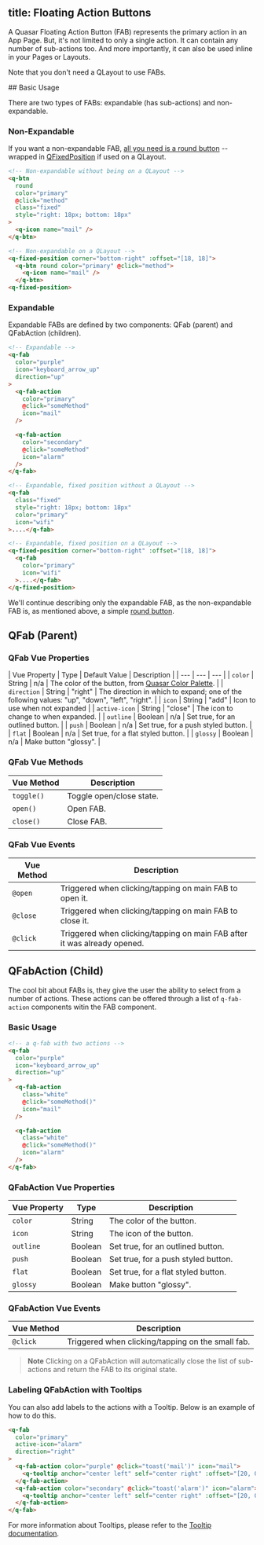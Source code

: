 title: Floating Action Buttons
---
A Quasar Floating Action Button (FAB) represents the primary action in an App Page. But, it's not limited to only a single action. It can contain any number of sub-actions too. And more importantly, it can also be used inline in your Pages or Layouts.

Note that you don't need a QLayout to use FABs.

<input type="hidden" data-fullpage-demo="web-components/fab">
## Basic Usage

There are two types of FABs: expandable (has sub-actions) and non-expandable.

### Non-Expandable
If you want a non-expandable FAB, [all you need is a round button](/components/button.html) -- wrapped in [QFixedPosition](/components/fixed-positioning-on-layout.html) if used on a QLayout.

```html
<!-- Non-expandable without being on a QLayout -->
<q-btn
  round
  color="primary"
  @click="method"
  class="fixed"
  style="right: 18px; bottom: 18px"
>
  <q-icon name="mail" />
</q-btn>

<!-- Non-expandable on a QLayout -->
<q-fixed-position corner="bottom-right" :offset="[18, 18]">
  <q-btn round color="primary" @click="method">
    <q-icon name="mail" />
  </q-btn>
<q-fixed-position>
```

### Expandable
Expandable FABs are defined by two components: QFab (parent) and QFabAction (children).
```html
<!-- Expandable -->
<q-fab
  color="purple"
  icon="keyboard_arrow_up"
  direction="up"
>
  <q-fab-action
    color="primary"
    @click="someMethod"
    icon="mail"
  />

  <q-fab-action
    color="secondary"
    @click="someMethod"
    icon="alarm"
  />
</q-fab>

<!-- Expandable, fixed position without a QLayout -->
<q-fab
  class="fixed"
  style="right: 18px; bottom: 18px"
  color="primary"
  icon="wifi"
>....</q-fab>

<!-- Expandable, fixed position on a QLayout -->
<q-fixed-position corner="bottom-right" :offset="[18, 18]">
  <q-fab
    color="primary"
    icon="wifi"
  >....</q-fab>
</q-fixed-position>
```

We'll continue describing only the expandable FAB, as the non-expandable FAB is, as mentioned above, a simple [round button](/components/button.html).

## QFab (Parent)

### QFab Vue Properties

| Vue Property | Type | Default Value | Description |
| --- | --- | --- |
| `color` | String | n/a | The color of the button, from [Quasar Color Palette](/components/color-palette.html). |
| `direction` | String | "right" | The direction in which to expand; one of the following values: "up", "down", "left", "right". |
| `icon` | String | "add" | Icon to use when not expanded |
| `active-icon` | String | "close" | The icon to change to when expanded. |
| `outline` | Boolean | n/a | Set true, for an outlined button. |
| `push` | Boolean | n/a | Set true, for a push styled button. |
| `flat` | Boolean | n/a | Set true, for a flat styled button. |
| `glossy` | Boolean | n/a | Make button "glossy". |

### QFab Vue Methods
| Vue Method | Description |
| --- | --- |
| `toggle()` | Toggle open/close state. |
| `open()` | Open FAB. |
| `close()` | Close FAB. |

### QFab Vue Events
| Vue Method | Description |
| --- | --- |
| `@open` | Triggered when clicking/tapping on main FAB to open it. |
| `@close` | Triggered when clicking/tapping on main FAB to close it. |
| `@click` | Triggered when clicking/tapping on main FAB after it was already opened. |

## QFabAction (Child)
The cool bit about FABs is, they give the user the ability to select from a number of actions. These actions can be offered through a list of `q-fab-action` components witin the FAB component.

### Basic Usage

``` html
<!-- a q-fab with two actions -->
<q-fab
  color="purple"
  icon="keyboard_arrow_up"
  direction="up"
>
  <q-fab-action
    class="white"
    @click="someMethod()"
    icon="mail"
  />

  <q-fab-action
    class="white"
    @click="someMethod()"
    icon="alarm"
  />
</q-fab>
```

### QFabAction Vue Properties
| Vue Property | Type | Description |
| --- | --- | --- |
| `color` | String | The color of the button. |
| `icon` | String | The icon of the button. |
| `outline` | Boolean | Set true, for an outlined button. |
| `push` | Boolean | Set true, for a push styled button. |
| `flat` | Boolean | Set true, for a flat styled button. |
| `glossy` | Boolean | Make button "glossy". |

### QFabAction Vue Events
| Vue Method | Description |
| --- | --- |
| `@click` | Triggered when clicking/tapping on the small fab. |

> **Note**
> Clicking on a QFabAction will automatically close the list of sub-actions and return the FAB to its original state.

### Labeling QFabAction with Tooltips
You can also add labels to the actions with a Tooltip. Below is an example of how to do this.

```HTML
<q-fab
  color="primary"
  active-icon="alarm"
  direction="right"
>
  <q-fab-action color="purple" @click="toast('mail')" icon="mail">
    <q-tooltip anchor="center left" self="center right" :offset="[20, 0]">Mail</q-tooltip>
  </q-fab-action>
  <q-fab-action color="secondary" @click="toast('alarm')" icon="alarm">
    <q-tooltip anchor="center left" self="center right" :offset="[20, 0]">Alarm</q-tooltip>
  </q-fab-action>
</q-fab>
```

For more information about Tooltips, please refer to the [Tooltip documentation](/components/tooltip.html).
